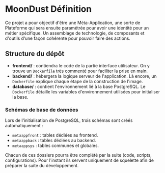 # MoonDust Définition

Ce projet a pour objectif d'être une Méta-Application, une sorte de Plateforme qui sera ensuite paramétrée pour avoir une identité pour un métier spécifique.
Un assemblage de technologie, de composants et d'outils d'une façon cohérente pour pouvoir faire des actions.

## Structure du dépôt

- **frontend/** : contiendra le code de la partie interface utilisateur. On y trouve un `Dockerfile` très commenté pour faciliter la prise en main.
- **backend/** : hébergera la logique serveur de l'application. Là encore, un `Dockerfile` explique chaque étape de la construction de l'image.
- **database/** : contient l'environnement lié à la base PostgreSQL. Le `Dockerfile` détaille les variables d'environnement utilisées pour initialiser la base.

### Schémas de base de données

Lors de l'initialisation de PostgreSQL, trois schémas sont créés automatiquement :

- `metaappfront` : tables dédiées au frontend.
- `metaappback` : tables dédiées au backend.
- `metaappsys` : tables communes et globales.

Chacun de ces dossiers pourra être complété par la suite (code, scripts, configurations). Pour l'instant ils servent uniquement de squelette afin de préparer la suite du développement.
